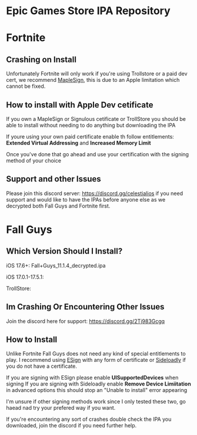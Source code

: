 # Epic Games Store IPA Repository

# Fortnite

## Crashing on Install
Unfortunately Fortnite will only work if you're using Trollstore or a paid dev cert, we recommend [MapleSign](https://maplesign.ca/),  this is due to an Apple limitation which cannot be fixed.

## How to install with Apple Dev cetificate 
If you own a MapleSign or Signulous cetificate or TrollStore you should be able to install without needing to do anything but downloading the IPA

If youre using your own paid certificate enable th follow entitlements:
**Extended Virtual Addressing** and **Increased Memory Limit**

Once you've done that go ahead and use your certification with the signing method of your choice

## Support and other Issues
Please join this discord server: https://discord.gg/celestialios if you need support and would like to have the IPAs before anyone else as we decrypted both Fall Guys and Fortnite first.

# Fall Guys

## Which Version Should I Install?

iOS 17.6+: Fall+Guys_11.1.4_decrypted.ipa

iOS 17.0.1-17.5.1:

TrollStore:

## Im Crashing Or Encountering Other Issues
Join the discord here for support: https://discord.gg/2Tj983Gcgq

## How to Install
Unlike Fortnite Fall Guys does not need any kind of special entitlements to play.
I recommend using [ESign](https://esign.yyyue.xyz/) with any form of certificate or [Sideloadly](https://sideloadly.io/) if you do not have a certificate.

If you are signing with ESign please enable **UISupportedDevices** when signing 
If you are signing with Sideloadly enable **Remove Device Limiitation** in advanced options this should stop an "Unable to install" error appearing

I'm unsure if other signing methods work since I only tested these two, go haead nad try your prefered way if you want.

If you're encountering any sort of crashes double check the IPA you downloaded, join the discord if you need further help.

